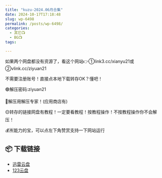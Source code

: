 ```yaml
---
title: "kuzu-2024.06月合集"
date: 2024-10-17T17:18:48
slug: wp-6498
permalink: /posts/wp-6498/
categories:
  - 其它📺
  - BG📺
tags:

---
```


如果两个网盘都没有资源了，看这个网站👉①link3.cc/xianyu21或②vlink.cc/ziyuan21

不需要注册账号！直接点本地下载转存OK？懂吧！

🟢解压密码:ziyuan21

🔵解压用解压专家！(应用商店有)

🟡转存的链接网盘有教程！一定要看教程！按教程操作！不按教程操作你不会解压！

💰🈶能力的宝，可以点左下角赞赏支持一下网站运行

## 📦 下载链接
- [迅雷云盘](https://blziyuan21.com/pay-download/6498?key=39910bc512&down_id=0)
- [123云盘](https://blziyuan21.com/pay-download/6498?key=39910bc512&down_id=1)


